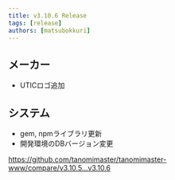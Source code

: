 ```yaml
---
title: v3.10.6 Release
tags: [release]
authors: [matsubokkuri]
---
```


<!-- truncate -->

## メーカー

- UTICロゴ追加

## システム

- gem, npmライブラリ更新
- 開発環境のDBバージョン変更

https://github.com/tanomimaster/tanomimaster-www/compare/v3.10.5...v3.10.6

